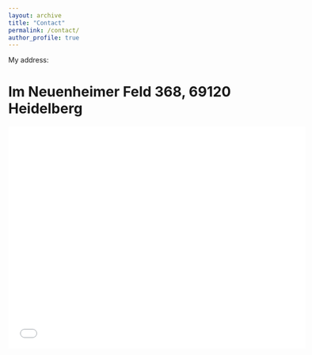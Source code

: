 ```yaml
---
layout: archive
title: "Contact"
permalink: /contact/
author_profile: true
---
```


My address:


<h1>Im Neuenheimer Feld 368, 69120 Heidelberg</h1>
<iframe src="[https://www.google.com/maps/embed?pb=!1m18!1m12!1m3!1d2990.274257380938!2d-70.56068388481569!3d41.45496659976631!2m3!1f0!2f0!3f0!3m2!1i1024!2i768!4f13.1!3m3!1m2!1s0x89e52963ac45bbcb%3A0xf05e8d125e82af10!2sDos%20Mas!5e0!3m2!1sen!2sus!4v1671220374408!5m2!1sen!2sus](https://www.google.com/maps/place/Im+Neuenheimer+Feld+368,+69120+Heidelberg/@49.4177368,8.6683416,17z/data=!3m1!4b1!4m6!3m5!1s0x4797c1320e78d981:0x2dd3ea121078a7eb!8m2!3d49.4177368!4d8.6683416!16s%2Fg%2F11c24rsjr0?entry=ttu)https://www.google.com/maps/place/Im+Neuenheimer+Feld+368,+69120+Heidelberg/@49.4177368,8.6683416,17z/data=!3m1!4b1!4m6!3m5!1s0x4797c1320e78d981:0x2dd3ea121078a7eb!8m2!3d49.4177368!4d8.6683416!16s%2Fg%2F11c24rsjr0?entry=ttu" width="600" height="450" style="border:0;" allowfullscreen="" loading="lazy" referrerpolicy="no-referrer-when-downgrade"></iframe>
